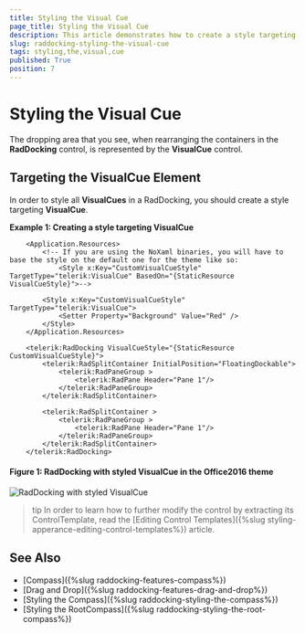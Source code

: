 ```yaml
---
title: Styling the Visual Cue
page_title: Styling the Visual Cue
description: This article demonstrates how to create a style targeting VisualCue.
slug: raddocking-styling-the-visual-cue
tags: styling,the,visual,cue
published: True
position: 7
---
```


# Styling the Visual Cue

The dropping area that you see, when rearranging the containers in the __RadDocking__ control, is represented by the __VisualCue__ control.  

## Targeting the VisualCue Element

In order to style all __VisualCues__ in a RadDocking, you should create a style targeting __VisualCue__.

__Example 1: Creating a style targeting VisualCue__

```XAML
    <Application.Resources>
        <!-- If you are using the NoXaml binaries, you will have to base the style on the default one for the theme like so: 
            <Style x:Key="CustomVisualCueStyle" TargetType="telerik:VisualCue" BasedOn="{StaticResource VisualCueStyle}">-->

        <Style x:Key="CustomVisualCueStyle" TargetType="telerik:VisualCue">
            <Setter Property="Background" Value="Red" />
        </Style>
    </Application.Resources>

    <telerik:RadDocking VisualCueStyle="{StaticResource CustomVisualCueStyle}">
		<telerik:RadSplitContainer InitialPosition="FloatingDockable">
			<telerik:RadPaneGroup >
				<telerik:RadPane Header="Pane 1"/>
			</telerik:RadPaneGroup>
		</telerik:RadSplitContainer>

		<telerik:RadSplitContainer >
			<telerik:RadPaneGroup >
				<telerik:RadPane Header="Pane 1"/>
			</telerik:RadPaneGroup>
		</telerik:RadSplitContainer>
	</telerik:RadDocking>
```

#### __Figure 1: RadDocking with styled VisualCue in the Office2016 theme__
![RadDocking with styled VisualCue](images/RadDocking_VisualCue_Style.png)

>tip In order to learn how to further modify the control by extracting its ControlTemplate, read the [Editing Control Templates]({%slug styling-apperance-editing-control-templates%}) article.

## See Also  
 * [Compass]({%slug raddocking-features-compass%})
 * [Drag and Drop]({%slug raddocking-features-drag-and-drop%})
 * [Styling the Compass]({%slug raddocking-styling-the-compass%})
 * [Styling the RootCompass]({%slug raddocking-styling-the-root-compass%})